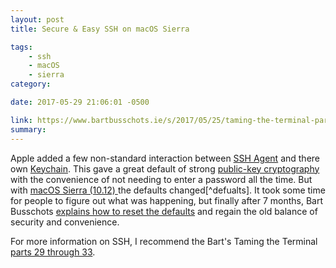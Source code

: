 ```yaml
---
layout: post
title: Secure & Easy SSH on macOS Sierra

tags: 
    - ssh
    - macOS
    - sierra
category:

date: 2017-05-29 21:06:01 -0500

link: https://www.bartbusschots.ie/s/2017/05/25/taming-the-terminal-part-37-of-n-ssh-agent/
summary: 
---
```


Apple added a few non-standard interaction between [SSH Agent](https://en.wikipedia.org/wiki/Ssh-agent) and there own [Keychain](https://en.wikipedia.org/wiki/Keychain_(software)). This gave a great default of strong [public-key cryptography](https://en.wikipedia.org/wiki/Public-key_cryptography) with the convenience of not needing to enter a password all the time. But with [macOS Sierra (10.12) ](https://en.wikipedia.org/wiki/MacOS_Sierra) the defaults changed[^defualts]. It took some time for people to figure out what was happening, but finally after 7 months, Bart Busschots [explains how to reset the defaults](https://www.bartbusschots.ie/s/2017/05/25/taming-the-terminal-part-37-of-n-ssh-agent/) and regain the old balance of security and convenience. 

For more information on SSH, I recommend the Bart's Taming the Terminal [parts 29 through 33](https://www.bartbusschots.ie/s/2015/02/14/taming-the-terminal-part-29-of-n-intro-to-ssh/).

[^defaults]: The previous defaults are explained well in [Taming the Terminal part 30](https://www.bartbusschots.ie/s/2015/03/29/taming-the-terminal-part-30-of-n-sshing-more-securely/).